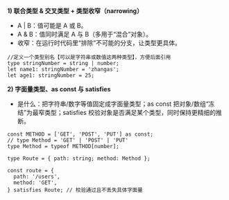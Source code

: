 **1) 联合类型 & 交叉类型 + 类型收窄（narrowing）**
- A | B：值可能是 A 或 B。
- A & B：值同时满足 A 与 B（多用于“混合”对象）。
- 收窄：在运行时代码里“排除”不可能的分支，让类型更具体。
```
//定义一个类型别名【可以是字符串或数值这两种类型】，方便后面引用
type stringNumber = string | number;
let name1: stringNumber = 'zhangas';
let age1: stringNumber = 25;
```

**2) 字面量类型、as const 与 satisfies**
- 是什么：把字符串/数字等值固定成字面量类型；as const 把对象/数组“冻结”为最窄类型；satisfies 校验对象是否满足某个类型，同时保持更精细的推断。
```
const METHOD = ['GET', 'POST', 'PUT'] as const;
// type Method = 'GET' | 'POST' | 'PUT'
type Method = typeof METHOD[number];

type Route = { path: string; method: Method };

const route = {
  path: '/users',
  method: 'GET',
} satisfies Route; // 校验通过且不丢失具体字面量
```
